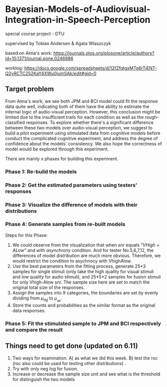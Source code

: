 # Bayesian-Models-of-Audiovisual-Integration-in-Speech-Perception
special course project - DTU 

supervised by Tobias Andersen & Agata Wlaszczyk



based on Alma's work: https://journals.plos.org/plosone/article/authors?id=10.1371/journal.pone.0246986



worklog: https://docs.google.com/spreadsheets/d/12fZfqtgxMTg6rTjENT-Q2yRCTC252KaY4XWu0jumSAk/edit#gid=0



## Target problem

From Alma's work, we see both JPM and BCI model could fit the response data quite well, indicating both of them have the ability to estimate the internal logic of audio-visual perception. However, this conclusion might be limited due to the insufficient trails for each condition as well as the rough-classified responses. To explore whether there's a significant difference between these two models over audio-visual perception, we suggest to build a pilot experiment using stimulated data from cognitive models before conduct the complicated cognitive experiment, and address the degree of confidence about the models' consistency. We also hope the correctness of model would be explored through this experiment. 

There are mainly x phases for building this experiment. 

### Phase 1: Re-build the models



### Phase 2: Get the estimated parameters using testers' responses



### Phase 3: Visualize the difference of models with their distributions



### Phase 4: Generate samples from re-built models

Steps for this Phase:

1. We could observe from the visualization that when *snr* equals *"VHigh + ALow"* and with *asynchrony* condition. And for tester No.5,6,7,12, the differences of model distribution are much more obvious. Therefore, we would restrict the condition to asychnocy with VhighAlow. 
2.  Use the best parameters from the fitting process, generate 25\*3 samples for single stimuli (only take the high quality for visual stimuli and low quality for audio stimuli), and 25\*5\*2 samples for fusion stimuli for only Vhigh-Alow snr. The sample size here are set to match the original total size of the responses. 
3. Assign the samples into 9 categories, the boundaries are set by evenly dividing from $\mu_{ag}$ to $\mu__{ab}$. 
4. Store the counts and probabilities as the similar format as the original data responses.  

### Phase 5: Fit the stimulated sample to JPM and BCI respectively and compare the result 





## Things need to get done (updated on 6.11)

1. Two ways for examination. A) as what we did this week. B) test the roc (roc also could be used for testing other distributions) .   
2. Try with only neg log for fusion. 
3. Increase or decrease the sample size unit and see what is the threshold for distinguish the two models
